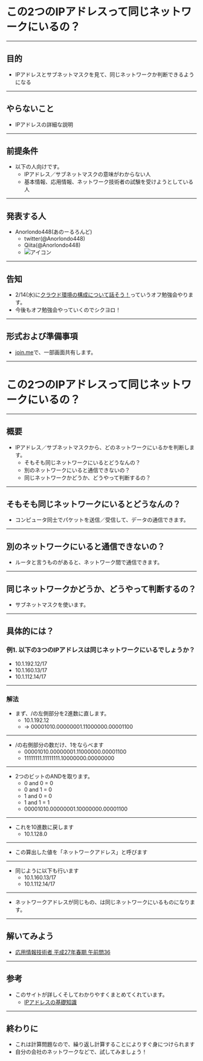 # この2つのIPアドレスって同じネットワークにいるの？

---

## 目的
- IPアドレスとサブネットマスクを見て、同じネットワークか判断できるようになる

---

## やらないこと
- IPアドレスの詳細な説明

---

## 前提条件
- 以下の人向けです。
  - IPアドレス／サブネットマスクの意味がわからない人
  - 基本情報、応用情報、ネットワーク技術者の試験を受けようとしている人

---

## 発表する人
- Anorlondo448(あのーるろんど)
  - twitter(@Anorlondo448)
  - Qiita(@Anorlondo448)
  - ![アイコン](https://avatars1.githubusercontent.com/u/14850016?s=460&v=4 "アイコン")

---

## 告知
- 2/14(水)に[クラウド環境の構成について話そう！](https://beenos.connpass.com/event/78684/)っていうオフ勉強会やります。
- 今後もオフ勉強会やっていくのでシクヨロ！

---


## 形式および準備事項
- [join.me](https://join.me/Anorlondo448)で、一部画面共有します。


---


# この2つのIPアドレスって同じネットワークにいるの？

---

## 概要
- IPアドレス／サブネットマスクから、どのネットワークにいるかを判断します。
  - そもそも同じネットワークにいるとどうなんの？
  - 別のネットワークにいると通信できないの？
  - 同じネットワークかどうか、どうやって判断するの？

---

## そもそも同じネットワークにいるとどうなんの？
- コンピュータ同士でパケットを送信／受信して、データの通信できます。

---

## 別のネットワークにいると通信できないの？
- ルータと言うものがあると、ネットワーク間で通信できます。

---

## 同じネットワークかどうか、どうやって判断するの？
- サブネットマスクを使います。

---

## 具体的には？
### 例1. 以下の3つのIPアドレスは同じネットワークにいるでしょうか？
- 10.1.192.12/17
- 10.1.160.13/17
- 10.1.112.14/17

---

### 解法
- まず、/の左側部分を2進数に直します。
  - 10.1.192.12
  - → 00001010.00000001.11000000.00001100


---

- /の右側部分の数だけ、1をならべます
  - 00001010.00000001.11000000.00001100
  - 11111111.11111111.10000000.00000000

---

- 2つのビットのANDを取ります。
  - 0 and 0 = 0
  - 0 and 1 = 0
  - 1 and 0 = 0
  - 1 and 1 = 1
  - 00001010.00000001.10000000.00001100

---

- これを10進数に戻します
  - 10.1.128.0

---

- この算出した値を「ネットワークアドレス」と呼びます

---

- 同じように以下も行います
  - 10.1.160.13/17
  - 10.1.112.14/17

---

- ネットワークアドレスが同じもの、は同じネットワークにいるものになります。

---

## 解いてみよう
- [応用情報技術者 平成27年春期 午前問36](http://www.ap-siken.com/kakomon/27_haru/q36.html)


---
## 参考
- このサイトが詳しくそしてわかりやすくまとめてくれています。
  - [IPアドレスの基礎知識](https://qiita.com/mogulla3/items/efb4c9328d82d24d98e6)

---

## 終わりに
- これは計算問題なので、繰り返し計算することによりすぐ身につけられます
- 自分の会社のネットワークなどで、試してみましょう！
